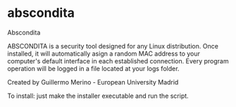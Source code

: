 abscondita
==========

Abscondita

ABSCONDITA is a security tool designed for any Linux distribution.
Once installed, it will automatically asign a random MAC address to your
computer's default interface in each established connection.
Every program operation will be logged in a file located at your logs folder.

Created by Guillermo Merino - European University Madrid

To install: just make the installer executable and run the script.
